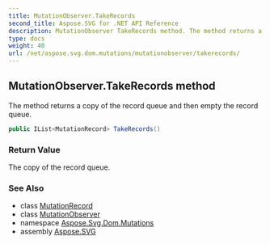 ```yaml
---
title: MutationObserver.TakeRecords
second_title: Aspose.SVG for .NET API Reference
description: MutationObserver TakeRecords method. The method returns a copy of the record queue and then empty the record queue
type: docs
weight: 40
url: /net/aspose.svg.dom.mutations/mutationobserver/takerecords/
---
```

## MutationObserver.TakeRecords method

The method returns a copy of the record queue and then empty the record queue.

```csharp
public IList<MutationRecord> TakeRecords()
```

### Return Value

The copy of the record queue.

### See Also

* class [MutationRecord](../../mutationrecord/)
* class [MutationObserver](../)
* namespace [Aspose.Svg.Dom.Mutations](../../../aspose.svg.dom.mutations/)
* assembly [Aspose.SVG](../../../)
